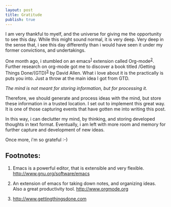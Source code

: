 ```yaml
---
layout: post
title: Gratitude
publish: true
---
```



I am very thankful to myelf, and the universe for giving me the opportunity to see
this day. While this might sound normal, it is very deep. Very deep in the
sense that, i see this day differently than i would have seen it under my
former convictions, and undertakings.

One month ago, i stumbled on an emacs<sup><a id="fnr.1" class="footref" href="#fn.1">1</a></sup> extension called Org-mode<sup><a id="fnr.2" class="footref" href="#fn.2">2</a></sup>. Further
research on org-mode got me to discover a book titled /Getting Things Done/(GTD)<sup><a id="fnr.3" class="footref" href="#fn.3">3</a></sup> by David
Allen. What i love about it is the practically is puts you into. Just a throw
at the main idea I got from GTD.

*The mind is not meant for storing information, but for processing it.*

Therefore, we should generate and process ideas with the mind, but store these
information in a trusted location. I set out to implement this great way. It is
one of those capturing events that have gotten me into writing this post.

In this way, i can declutter my mind, by thinking, and storing developed
thoughts in text format. Eventually, i am left with more room and memory for
further capture and development of new ideas.

Once more, i'm so grateful :-)

## Footnotes:

1. Emacs is a powerful editor, that is extensible and very flexible. <http://www.gnu.org/software/emacs>

2. An extension of emacs for taking down notes, and organizing ideas. Also a
great productivity tool. <http://www.orgmode.org></div>

3. <http://www.gettingthingsdone.com></div>

